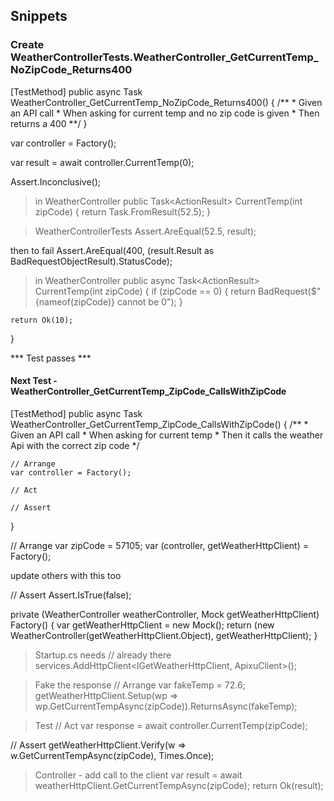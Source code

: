 ## Snippets

### Create WeatherControllerTests.WeatherController_GetCurrentTemp_NoZipCode_Returns400

[TestMethod]
public async Task WeatherController_GetCurrentTemp_NoZipCode_Returns400()
{
    /**
     * Given an API call
     * When asking for current temp and no zip code is given
     * Then returns a 400
     **/
}

var controller = Factory();

var result = await controller.CurrentTemp(0);

Assert.Inconclusive();

> in WeatherController
 public Task<ActionResult<double>> CurrentTemp(int zipCode)
{
    return Task.FromResult(52.5);
}

> WeatherControllerTests
Assert.AreEqual(52.5, result);

then to fail
Assert.AreEqual(400, (result.Result as BadRequestObjectResult).StatusCode);

> in WeatherController
 public async Task<ActionResult<double>> CurrentTemp(int zipCode)
{
    if (zipCode == 0)
    {
        return BadRequest($"{nameof(zipCode)} cannot be 0");
    }

    return Ok(10);
}

*** Test passes ***
#### Next Test - WeatherController_GetCurrentTemp_ZipCode_CallsWithZipCode

 [TestMethod]
public async Task WeatherController_GetCurrentTemp_ZipCode_CallsWithZipCode()
{
    /**
        * Given an API call
    * When asking for current temp
    * Then it calls the weather Api with the correct zip code
    */
 
    // Arrange
    var controller = Factory();

    // Act

    // Assert
}

// Arrange
var zipCode = 57105;
var (controller, getWeatherHttpClient) = Factory();

update others with this too

// Assert
Assert.IsTrue(false);

private (WeatherController weatherController, Mock<IGetWeatherHttpClient> getWeatherHttpClient) Factory()
{
    var getWeatherHttpClient = new Mock<IGetWeatherHttpClient>();
    return (new WeatherController(getWeatherHttpClient.Object), getWeatherHttpClient);
}

> Startup.cs needs // already there
services.AddHttpClient<IGetWeatherHttpClient, ApixuClient>();

> Fake the response
// Arrange
var fakeTemp = 72.6;
getWeatherHttpClient.Setup(wp => wp.GetCurrentTempAsync(zipCode)).ReturnsAsync(fakeTemp);


> Test
// Act
var response = await controller.CurrentTemp(zipCode);



// Assert
getWeatherHttpClient.Verify(w => w.GetCurrentTempAsync(zipCode), Times.Once);

> Controller - add call to the client
var result = await weatherHttpClient.GetCurrentTempAsync(zipCode);
return Ok(result);